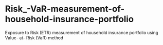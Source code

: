 # Risk_-VaR-measurement-of-household-insurance-portfolio
Exposure to Risk (ETR) measurement of household insurance portfolio using Value- at- Risk (VaR) method

